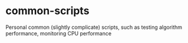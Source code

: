 # common-scripts
Personal common (slightly complicate) scripts, such as testing algorithm performance, monitoring CPU performance
